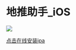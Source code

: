 # 地推助手_iOS

![](https://cnzlh.github.io/ios_57.png)

<a href="itms-services://?action=download-manifest&url=https://cnzlh.github.io/manifest.plist">点击在线安装ipa</a>

<!--发布日期: 
2018.4.16

更新日志:
* 修复了输入路由器序列号时键盘显示不完整的问题

最近更新:
* 优化手机号码验证规则
* 裁剪图片，防止上传时图片过大-->


